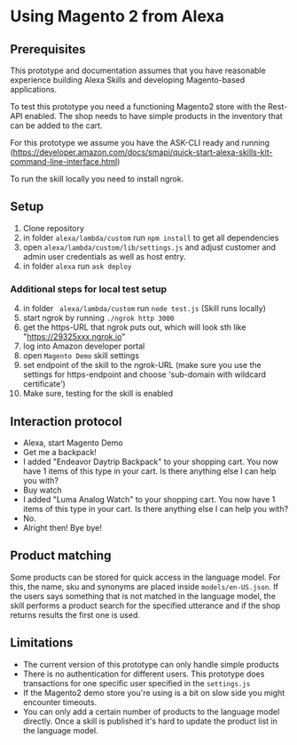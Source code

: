 # Using Magento 2 from Alexa

## Prerequisites

This prototype and documentation assumes that you have reasonable experience building Alexa
Skills and developing Magento-based applications.

To test this prototype you need a functioning Magento2 store with the Rest-API enabled. 
The shop needs to have simple products in the inventory that can be added to the cart.

For this prototype we assume you have the ASK-CLI ready and running (https://developer.amazon.com/docs/smapi/quick-start-alexa-skills-kit-command-line-interface.html)

To run the skill locally you need to install ngrok.

## Setup

1. Clone repository
2. in folder ```alexa/lambda/custom``` run ```npm install``` to get all dependencies
3. open ```alexa/lambda/custom/lib/settings.js``` and adjust 
   customer and admin user credentials as well as host entry.
3. in folder ```alexa``` run ```ask deploy```

### Additional steps for local test setup

4. in folder ``` alexa/lambda/custom``` run ```node test.js``` (Skill runs locally)
5. start ngrok by running ```./ngrok http 3000```
6. get the https-URL that ngrok puts out, which will look sth like "https://29325xxx.ngrok.io"
4. log into Amazon developer portal
5. open ```Magento Demo``` skill settings
6. set endpoint of the skill to the ngrok-URL 
   (make sure you use the settings for https-endpoint and choose 'sub-domain with wildcard certificate')
7. Make sure, testing for the skill is enabled

## Interaction protocol

- Alexa, start Magento Demo
- Get me a backpack!
- I added "Endeavor Daytrip Backpack" to your shopping cart. You now have 1 items of this type in your cart. Is there anything else I can help you with?
- Buy watch
- I added "Luma Analog Watch" to your shopping cart. You now have 1 items of this type in your cart. Is there anything else I can help you with?
- No.
- Alright then! Bye bye! 

## Product matching

Some products can be stored for quick access in the language model. For this, the name, sku and synonyms 
are placed inside ```models/en-US.json```.
If the users says something that is not matched in the language model, the skill performs a product search
for the specified utterance and if the shop returns results the first one is used.

## Limitations

- The current version of this prototype can only handle simple products 
- There is no authentication for different users. This prototype does 
  transactions for one specific user specified in the ```settings.js```
- If the Magento2 demo store you're using is a bit on slow side you might encounter timeouts.
- You can only add a certain number of products to the language model directly. Once a skill is published it's
  hard to update the product list in the language model.